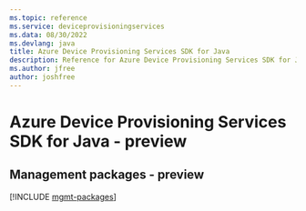 ```yaml
---
ms.topic: reference
ms.service: deviceprovisioningservices
ms.data: 08/30/2022
ms.devlang: java
title: Azure Device Provisioning Services SDK for Java
description: Reference for Azure Device Provisioning Services SDK for Java
ms.author: jfree
author: joshfree
---
```

# Azure Device Provisioning Services SDK for Java - preview

## Management packages - preview
[!INCLUDE [mgmt-packages](device-provisioning-services-mgmt-index.md)]